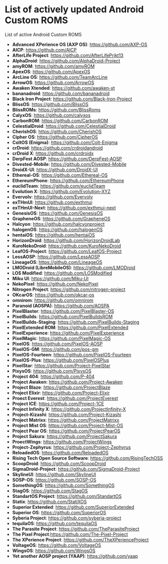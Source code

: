 # List of actively updated Android Custom ROMS
List of active Android Custom ROMS

* **Advanced XPerience OS (AXP OS)**: https://github.com/AXP-OS
* **AICP**: https://github.com/AICP
* **AfterLife Project**: https://github.com/AfterLifePrjkt13
* **AlphaDroid**: https://github.com/AlphaDroid-Project
* **amyROM**: https://github.com/amyROM
* **ApexOS**: https://github.com/ApexOS
* **ArcLine OS**: https://github.com/TeamArcLine
* **ArrowOS**: https://github.com/ArrowOS
* **Awaken Xtended**: https://github.com/awaken-xt
* **bananadroid**: https://github.com/bananadroid
* **Black Iron Project**: https://github.com/Black-Iron-Project
* **BlissOS**: https://github.com/BlissOS
* **BlissROMs**: https://github.com/BlissRoms
* **CalyxOS**: https://github.com/calyxos
* **CarbonROM**: https://github.com/CarbonROM
* **CelestialDroid**: https://github.com/CelestialDroid
* **CherishOS**: https://github.com/CherishOS
* **Cipher OS**: https://github.com/CipherOS
* **ColtOS (Enigma)**: https://github.com/Colt-Enigma
* **crDroid**: https://github.com/crdroidandroid
* **crDroid X**: https://github.com/crdroidx
* **DerpFest AOSP**: https://github.com/DerpFest-AOSP
* **Divested-Mobile**: https://github.com/Divested-Mobile
* **DroidX-UI**: https://github.com/DroidX-UI
* **Ethereal-OS**: https://github.com/Ethereal-OS
* **EthereumPhone**: https://github.com/EthereumPhone
* **euclidTeam**: https://github.com/euclidTeam
* **Evolution X**: https://github.com/Evolution-XYZ
* **Evervolv**: https://github.com/Evervolv
* **exTHmUI**: https://github.com/exthmui
* **exTHmUI-Next**: https://github.com/exthmui-next
* **GenesisOS**: https://github.com/GenesisOS
* **GrapheneOS**: https://github.com/GrapheneOS
* **Halcyon**: https://github.com/halcyonproject
* **halogenOS**: https://github.com/halogenOS
* **hentaiOS**: https://github.com/hentaiOS
* **HorizonDroid**: https://github.com/HorizonDroidLab
* **KuroNekoDroid**: https://github.com/KuroNekoDroid
* **LeafOS-Project**: https://github.com/LeafOS-Project
* **LessAOSP**: https://github.com/LessAOSP
* **LineageOS**: https://github.com/LineageOS
* **LMODroid (LibreMobileOS)**: https://github.com/LMODroid
* **LOS Modified**: https://github.com/LOSModified
* **Miku UI**: https://github.com/Miku-UI
* **NekoPixel**: https://github.com/NekoPixel
* **Nitrogen Project**: https://github.com/nitrogen-project
* **OKcarOS**: https://github.com/okcar-os
* **omnirom**: https://github.com/omnirom
* **Paranoid (AOSPA)**: https://github.com/AOSPA
* **PixelBlaster**: https://github.com/PixelBlaster-OS
* **PixelBuilds**: https://github.com/PixelBuildsROM
* **PixelBuilds-Staging**: https://github.com/PixelBuilds-Staging
* **PixelExtended ROM**: https://github.com/PixelExtended
* **PixelExperience**: https://github.com/PixelExperience
* **PixelMagic**: https://github.com/PixelMagic-OS
* **PixelOS**: https://github.com/PixelOS-AOSP
* **PixelOS-GM**: https://github.com/pos-gm
* **PixelOS-Fourteen**: https://github.com/PixelOS-Fourteen
* **PixelOS-Plus**: https://github.com/PixelOSPlus
* **PixelStar**: https://github.com/Project-PixelStar
* **PixysOS**: https://github.com/PixysOS
* **Project 404**: https://github.com/P-404
* **Project Awaken**: https://github.com/Project-Awaken
* **Project Blaze**: https://github.com/ProjectBlaze
* **Project Elixir**: https://github.com/Project-Elixir
* **Proect Everest**: https://github.com/ProjectEverest
* **Project ICE**: https://github.com/Project-1CE
* **Project Infinity X**: https://github.com/ProjectInfinity-X
* **Project-Kizashi**: https://github.com/Project-Kizashi
* **Project Matrixx**: https://github.com/ProjectMatrixx
* **Project Mist OS**: https://github.com/Project-Mist-OS
* **Project Pear OS**: https://github.com/ProjectPearOS
* **Project Sakura**: https://github.com/ProjectSakura
* **ProectWings**: https://github.com/ProjectWings
* **Project-Zephyrus**: https://github.com/Project-Zephyrus
* **ReloadedOS**: https://github.com/ReloadedOS
* **Rising Tech Open Source Software**: https://github.com/RisingTechOSS
* **ScoopDroid**: https://github.com/ScoopDroid
* **SigmaDroid-Project**: https://github.com/SigmaDroid-Project
* **SkylineUI**: https://github.com/SkylineUI
* **SOSP-OS**: https://github.com/SOSP-OS
* **SomethingOS**: https://github.com/SomethingOS
* **StagOS**: https://github.com/StagOS
* **StandartOS Project**: https://github.com/StandartOS
* **Statix**: https://github.com/StatiXOS
* **Superior Extended**: https://github.com/SuperiorExtended
* **Superior OS**: https://github.com/SuperiorOS
* **Syberia Project**: https://github.com/syberia-project
* **tequilaOS**: https://github.com/tequilaOS
* **The Parasite Project**: https://github.com/TheParasiteProject
* **The Pixel Project**:https://github.com/The-Pixel-Project
* **The XPerience Project**: https://github.com/TheXPerienceProject
* **VoltageOS**: https://github.com/VoltageOS
* **WingsOS**: https://github.com/WingsOS
* **Yet another AOSP project (YAAP)**: https://github.com/yaap
    
